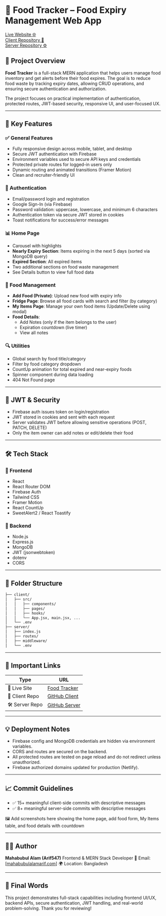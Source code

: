 # 🧊 Food Tracker – Food Expiry Management Web App

[Live Website 🌐](https://coruscating-stardust-95ebcd.netlify.app/)  
[Client Repository 📁](https://github.com/Arif547/Food-Tracker-Client-Side.git)  
[Server Repository ⚙️](https://github.com/Arif547/Food-Tracker-Server-Side)

## 📝 Project Overview

**Food Tracker** is a full-stack MERN application that helps users manage food inventory and get alerts before their food expires. The goal is to reduce food waste by tracking expiry dates, allowing CRUD operations, and ensuring secure authentication and authorization.

The project focuses on practical implementation of authentication, protected routes, JWT-based security, responsive UI, and user-focused UX.

---

## 🚀 Key Features

### ✅ General Features
- Fully responsive design across mobile, tablet, and desktop
- Secure JWT authentication with Firebase
- Environment variables used to secure API keys and credentials
- Protected private routes for logged-in users only
- Dynamic routing and animated transitions (Framer Motion)
- Clean and recruiter-friendly UI

### 🔐 Authentication
- Email/password login and registration
- Google Sign-In (via Firebase)
- Password validation: uppercase, lowercase, and minimum 6 characters
- Authentication token via secure JWT stored in cookies
- Toast notifications for success/error messages

### 📊 Home Page
- Carousel with highlights
- **Nearly Expiry Section**: Items expiring in the next 5 days (sorted via MongoDB query)
- **Expired Section**: All expired items
- Two additional sections on food waste management
- See Details button to view full food data

### 🍱 Food Management
- **Add Food (Private)**: Upload new food with expiry info
- **Fridge Page**: Browse all food cards with search and filter (by category)
- **My Items Page**: Manage your own food items (Update/Delete using modal)
- **Food Details**:
  - Add Notes (only if the item belongs to the user)
  - Expiration countdown (live timer)
  - View all notes

### 🔍 Utilities
- Global search by food title/category
- Filter by food category dropdown
- CountUp animation for total expired and near-expiry foods
- Spinner component during data loading
- 404 Not Found page

---

## 🔐 JWT & Security
- Firebase auth issues token on login/registration
- JWT stored in cookies and sent with each request
- Server validates JWT before allowing sensitive operations (POST, PATCH, DELETE)
- Only the item owner can add notes or edit/delete their food

---

## 🛠️ Tech Stack

### 📌 Frontend
- React
- React Router DOM
- Firebase Auth
- Tailwind CSS
- Framer Motion
- React CountUp
- SweetAlert2 / React Toastify

### 📌 Backend
- Node.js
- Express.js
- MongoDB
- JWT (jsonwebtoken)
- dotenv
- CORS

---

## 📂 Folder Structure

````bash
├── client/
│   ├── src/
│   │   ├── components/
│   │   ├── pages/
│   │   ├── hooks/
│   │   └── App.jsx, main.jsx, ...
│   └── .env
├── server/
│   ├── index.js
│   ├── routes/
│   ├── middleware/
│   └── .env
````

---

## 🔗 Important Links

| Type           | URL                                                                                         |
| -------------- | ------------------------------------------------------------------------------------------- |
| 🔴 Live Site   | [Food Tracker](https://coruscating-stardust-95ebcd.netlify.app/)                            |
| 🧠 Client Repo | [GitHub Client](https://github.com/Arif547/Food-Tracker-Client-Side.git) |
| 🛠 Server Repo | [GitHub Server](https://github.com/Arif547/Food-Tracker-Server-Side.git) |



---

## 💡 Deployment Notes

* Firebase config and MongoDB credentials are hidden via environment variables.
* CORS and routes are secured on the backend.
* All protected routes are tested on page reload and do not redirect unless unauthorized.
* Firebase authorized domains updated for production (Netlify).

---

## 📈 Commit Guidelines

* ✅ 15+ meaningful client-side commits with descriptive messages
* ✅ 8+ meaningful server-side commits with descriptive messages

🖼️ Add screenshots here showing the home page, add food form, My Items table, and food details with countdown

---

## 👨‍💻 Author

**Mahabubul Alam (Arif547)**
Frontend & MERN Stack Developer
📧 Email: \[[mahabubulalamarif.com](mailto:mahabubulalamarif@example.com)]
🌍 Location: Bangladesh

---

## 🏁 Final Words

This project demonstrates full-stack capabilities including frontend UI/UX, backend APIs, secure authentication, JWT handling, and real-world problem-solving. Thank you for reviewing!


